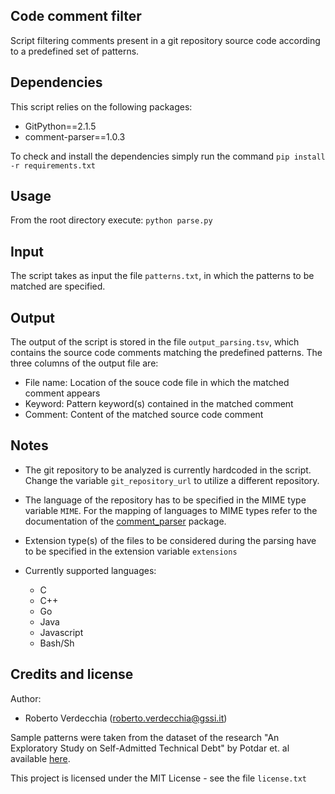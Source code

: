 Code comment filter
----------------
Script filtering comments present in a git repository source code according to a predefined set of patterns.

Dependencies
----------------
This script relies on the following packages:
 * GitPython==2.1.5
 * comment-parser==1.0.3

To check and install the dependencies simply run the command `pip install -r requirements.txt`

Usage
----------------
From the root directory execute:
`python parse.py`

Input
----------------
The script takes as input the file `patterns.txt`, in which the patterns to be matched are specified.

Output
----------------
The output of the script is stored in the file `output_parsing.tsv`, which contains the source code comments matching the predefined patterns.
The three columns of the output file are:
 * File name: Location of the souce code file in which the matched comment appears
 * Keyword: Pattern keyword(s) contained in the matched comment
 * Comment: Content of the matched source code comment

Notes
----------------
 * The git repository to be analyzed is currently hardcoded in the script. Change the variable `git_repository_url` to utilize a different repository.
 * The language of the repository has to be specified in the MIME type variable `MIME`. For the mapping of languages to MIME types refer to the documentation of the [comment_parser](https://pypi.python.org/pypi/comment_parser/1.0.3) package.
 * Extension type(s) of the files to be considered during the parsing have to be specified in the extension variable `extensions`

* Currently supported languages:
  * C
  * C++
  * Go
  * Java
  * Javascript
  * Bash/Sh
  
Credits and license
----------------
Author: 
* Roberto Verdecchia (roberto.verdecchia@gssi.it)

Sample patterns were taken from the dataset of the research "An Exploratory Study on Self-Admitted Technical Debt" by Potdar et. al available [here](http://users.encs.concordia.ca/~eshihab/data/ICSME2014/satd.html).

This project is licensed under the MIT License - see the file `license.txt`
